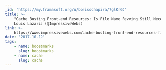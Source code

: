 ```yaml
---
_id: 'https://my.framasoft.org/u/borisschapira/?glKrGQ'
title: >-
    "Cache Busting Front-end Resources: Is File Name Revving Still Necessary?",
    Louis Lazaris (@ImpressiveWebs)
link: >-
    https://www.impressivewebs.com/cache-busting-front-end-resources-file-name-revving-still-necessary/
date: '2017-10-19'
tags:
    - name: boostmarks
      slug: boostmarks
    - name: cache
      slug: cache
---
```


<div class="markdown"><p></p></div>
